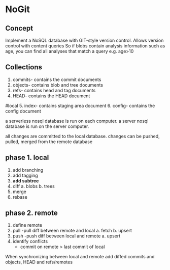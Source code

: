 NoGit
======

Concept
----------

Implement a NoSQL database with GIT-style version control. Allows version control with content queries
So if blobs contain analysis information such as age, you can find all analyses that match a query e.g. age>10


Collections
------------
1. commits- contains the commit documents
2. objects- contains blob and tree documents
3. refs- contains head and tag documents
4. HEAD- contains the HEAD document

#local
5. index- contains staging area document
6. config- contains the config document


a serverless nosql database is run on each computer.
a server nosql database is run on the server computer.

all changes are committed to the local database.
changes can be pushed, pulled, merged from the remote database

phase 1. local
--------------
1. add branching
2. add tagging
3. **add subtree**
5. diff
    a. blobs
    b. trees
6. merge
7. rebase

phase 2. remote
----------------
1. define remote
2. pull -pull diff between remote and local
    a. fetch
    b. upsert
3. push -push diff between local and remote
    a. upsert
4. identify conflicts
    - commit on remote > last commit of local

When synchronizing between local and remote add diffed commits and objects, HEAD and refs/remotes